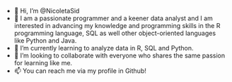 - 👋 Hi, I’m @NicoletaSid
- 👀 I am a passionate programmer and a keener data analyst and I am interested in advancing my knowledge and programming skills in the R programming language, SQL as well other object-oriented languages like Python and Java. 
- 🌱 I’m currently learning to analyze data in R, SQL and Python.
- 💞️ I’m looking to collaborate with everyone who shares the same passion for learning like me. 
- 📫 You can reach me via my profile in Github!

<!---
NicoletaSid/NicoletaSid is a ✨ special ✨ repository because its `README.md` (this file) appears on your GitHub profile.
You can click the Preview link to take a look at your changes.
--->
